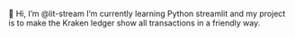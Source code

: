 👋 Hi, I’m @lit-stream
I’m currently learning Python streamlit and my project is to make the Kraken ledger show all transactions in a friendly way.
